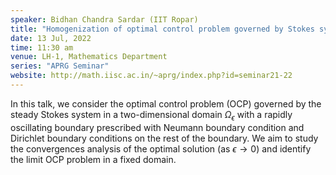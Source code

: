 ```yaml
---
speaker: Bidhan Chandra Sardar (IIT Ropar)
title: "Homogenization of optimal control problem governed by Stokes system in a pillar-type domain"
date: 13 Jul, 2022
time: 11:30 am
venue: LH-1, Mathematics Department
series: "APRG Seminar"
website: http://math.iisc.ac.in/~aprg/index.php?id=seminar21-22
---
```


In this talk, we consider the optimal control problem (OCP) governed by the steady Stokes system in a
two-dimensional domain $\Omega_{\epsilon}$ with a rapidly oscillating boundary prescribed with Neumann
boundary condition and Dirichlet boundary conditions on the rest of the boundary. We aim to study the
convergences analysis of the optimal solution (as $\epsilon\to 0$) and identify the limit OCP problem
in a fixed domain.
